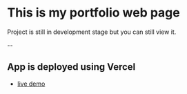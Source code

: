 # This is my portfolio web page
Project is still in development stage but you can still view it.

--

## App is deployed using **Vercel**
- [live demo](https://topeeez-portfolio.vercel.app/en)
